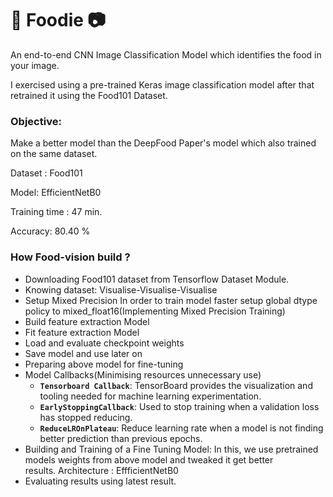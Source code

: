 # 🍔 Foodie 📷

An end-to-end CNN Image Classification Model which identifies the food in your image.

I exercised using a pre-trained Keras image classification model after that retrained it using the Food101 Dataset.

### Objective:

Make a better model than the DeepFood Paper's model which also trained on the same dataset.

Dataset : Food101

 Model: EfficientNetB0
        
 Training time : 47 min.
 
 Accuracy: 80.40 %

### How Food-vision build ?

- Downloading Food101 dataset from Tensorflow Dataset Module.
- Knowing dataset: Visualise-Visualise-Visualise
- Setup Mixed Precision
  In order to train model faster setup global dtype policy to mixed_float16(Implementing Mixed   Precision Training)
- Build feature extraction Model
- Fit feature extraction Model
- Load and evaluate checkpoint weights
- Save model and use later on
- Preparing above model for fine-tuning
- Model Callbacks(Minimising resources unnecessary use)
  * **`Tensorboard Callback`**: TensorBoard provides the visualization and tooling needed for 
                                                                                                                         machine learning experimentation.
  * **`EarlyStoppingCallback`**: Used to stop training when a validation loss has stopped reducing.
  * **`ReduceLROnPlateau`**: Reduce learning rate when a model is not finding better prediction                                                                                                                           than previous epochs.
- Building and Training of a Fine Tuning Model:
  In this, we use pretrained models weights from above model and tweaked it get better         
  results. Architecture : EffficientNetB0
- Evaluating results using latest result.

